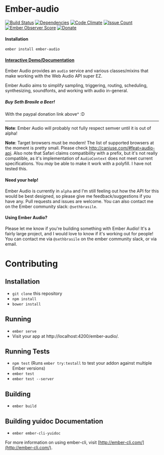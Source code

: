 # Ember-audio

[![Build Status](https://travis-ci.org/sethbrasile/ember-audio.svg?branch=master)](https://travis-ci.org/sethbrasile/ember-audio) [![Dependencies](https://david-dm.org/sethbrasile/ember-audio.svg)](https://david-dm.org/sethbrasile/ember-audio) [![Code Climate](https://codeclimate.com/github/sethbrasile/ember-audio/badges/gpa.svg)](https://codeclimate.com/github/sethbrasile/ember-audio) [![Issue Count](https://codeclimate.com/github/sethbrasile/ember-audio/badges/issue_count.svg)](https://codeclimate.com/github/sethbrasile/ember-audio) [![Ember Observer Score](http://emberobserver.com/badges/ember-audio.svg)](http://emberobserver.com/addons/ember-audio) [![Donate](https://img.shields.io/badge/Donate-PayPal-green.svg)](https://www.paypal.com/cgi-bin/webscr?cmd=_s-xclick&hosted_button_id=QDPUK852HN9U2)

#### Installation
`ember install ember-audio`

#### [Interactive Demo/Documentation](http://sethbrasile.github.io/ember-audio)

Ember Audio provides an `audio` service and various classes/mixins that make
working with the Web Audio API super EZ.

Ember Audio aims to simplify sampling, triggering, routing, scheduling,
synthesizing, soundfonts, and working with audio in-general.

##### Buy Seth Brasile a Beer!
With the paypal donation link above^ :D
___

**Note**: Ember Audio will probably not fully respect semver until it is out of
alpha!

**Note**: Target browsers must be modern! The list of supported browsers at
the moment is pretty small. Please check http://caniuse.com/#feat=audio-api.
Also note that Safari claims compatibility with a prefix, but it's not really
compatible, as it's implementation of `AudioContext` does not meet current
specifications. You *may* be able to make it work with a polyfill. I have not
tested this.

#### Need your help!
Ember Audio is currently in `alpha` and I'm still feeling out how the API for
this would be best designed, so please give me feedback/suggestions if you have
any. Pull requests and issues are welcome. You can also contact me on the Ember
community slack: `@sethbrasile`.

#### Using Ember Audio?
Please let me know if you're building something with Ember Audio! It's a fairly
large project, and I would love to know if it's working out for people! You can
contact me via `@sethbrasile` on the ember community slack, or via email.

# Contributing

## Installation

* `git clone` this repository
* `npm install`
* `bower install`

## Running

* `ember serve`
* Visit your app at http://localhost:4200/ember-audio/.

## Running Tests

* `npm test` (Runs `ember try:testall` to test your addon against multiple Ember versions)
* `ember test`
* `ember test --server`

## Building

* `ember build`

## Building yuidoc Documentation

* `ember ember-cli-yuidoc`

For more information on using ember-cli, visit [http://ember-cli.com/](http://ember-cli.com/).
